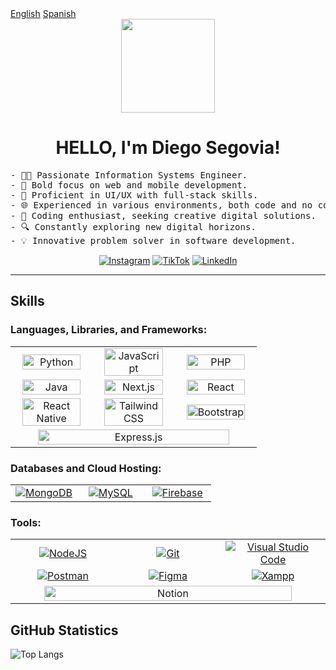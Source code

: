 <div>
  <a href="https://github.com/diegoseg15" target="_blank">English</a>
  <a href="https://github.com/diegoseg15/diegoseg15/blob/main/SpanishREADME.md" target="_blank">Spanish</a>
</div>
<div align="center">

  <img src="https://media2.giphy.com/media/v1.Y2lkPTc5MGI3NjExMnloMXRlZTVhZnBuY3UwNjlxMjMxdXRyNmJhaXJuNWlqZXplZHlndSZlcD12MV9pbnRlcm5hbF9naWZfYnlfaWQmY3Q9Zw/2IudUHdI075HL02Pkk/giphy.gif" width="150"/> 
    
  # HELLO, I'm Diego Segovia!

</div>


<pre>
- 👨‍💻 Passionate Information Systems Engineer.
- 🚀 Bold focus on web and mobile development.
- 🎨 Proficient in UI/UX with full-stack skills.
- 🌐 Experienced in various environments, both code and no code.
- 🧠 Coding enthusiast, seeking creative digital solutions.
- 🔍 Constantly exploring new digital horizons.
- 💡 Innovative problem solver in software development.
</pre>

<div align="center">

  [![Instagram](https://img.shields.io/badge/Instagram-%23E4405F.svg?style=for-the-badge&logo=Instagram&logoColor=white)](https://www.instagram.com/diegoseg_15/)
  [![TikTok](https://img.shields.io/badge/TikTok-%23000000.svg?style=for-the-badge&logo=TikTok&logoColor=white)](https://www.tiktok.com/@diegoseg_15)
  [![LinkedIn](https://img.shields.io/badge/linkedin-%230077B5.svg?style=for-the-badge&logo=linkedin&logoColor=white)](https://www.linkedin.com/in/diegoseg15?utm_source=share&utm_campaign=share_via&utm_content=profile&utm_medium=android_app)

</div>

<hr>

## Skills

### Languages, Libraries, and Frameworks:

<table width="900px">
  <tr>
    <td width="33.33%" align="center">
      <a href="#" title="Python">
        <img height="90%" src="https://img.shields.io/badge/python-3670A0?style=for-the-badge&logo=python&logoColor=ffdd54" alt="Python">
      </a>
    </td>
    <td width="33.33%" align="center">
      <a href="#" title="JavaScript">
        <img height="90%" src="https://img.shields.io/badge/javascript-%23323330.svg?style=for-the-badge&logo=javascript&logoColor=%23F7DF1E" alt="JavaScript">
      </a>
    </td>
    <td width="33.33%" align="center">
      <a href="#" title="PHP"> 
        <img height="90%" src="https://img.shields.io/badge/php-%23777BB4.svg?style=for-the-badge&logo=php&logoColor=white" alt="PHP">
      </a>
    </td>
   
  </tr>
  <tr>
     <td width="33.33%" align="center">
       <a href="#" title="Java">
         <img height="90%" src="https://img.shields.io/badge/java-%23ED8B00.svg?style=for-the-badge&logo=openjdk&logoColor=white" alt="Java">
       </a>
     </td>
    <td width="33.33%" align="center">
      <a href="#" title="Next.js">
        <img height="90%" src="https://img.shields.io/badge/next%20js-000000?style=for-the-badge&logo=nextdotjs&logoColor=white" alt="Next.js">
      </a>
    </td>
    <td width="33.33%" align="center">
      <a href="#" title="React JS">
        <img height="90%" src="https://img.shields.io/badge/react-%2320232a.svg?style=for-the-badge&logo=react&logoColor=%2361DAFB" alt="React">
      </a>
    </td>
  </tr>
  <tr>
    <td width="33.33%" align="center">
      <a href="#" title="React Native">
        <img height="90%" src="https://img.shields.io/badge/react_native-%2320232a.svg?style=for-the-badge&logo=react&logoColor=%2361DAFB" alt="React Native">
      </a>
    </td>
    <td width="33.33%" align="center">
      <a href="#" title="TailwindCSS">
        <img height="90%" src="https://img.shields.io/badge/tailwindcss-%2338B2AC.svg?style=for-the-badge&logo=tailwind-css&logoColor=white" alt="TailwindCSS">
      </a>
    </td>
    <td width="33.33%" align="center">
      <a href="#" title="Bootstrap">
        <img height="90%" src="https://img.shields.io/badge/bootstrap-%238511FA.svg?style=for-the-badge&logo=bootstrap&logoColor=white" alt="Bootstrap">
      </a>
    </td>
  </tr>
  <tr>
     <td colspan="3" align="center">
       <a href="#" title="Express.js">
         <img height="90%" src="https://img.shields.io/badge/express.js-%23404d59.svg?style=for-the-badge&logo=express&logoColor=%2361DAFB" alt="Express.js">
       </a>
      </td>
  </tr>
</table>

<!-- ### No Code:

<table width="100%">
  <tr>
    <td width="33.33%" align="center">
      <a href="#" title="Joomla">
        <img src="https://img.shields.io/badge/joomla-%235091CD.svg?style=for-the-badge&logo=joomla&logoColor=white" alt="Joomla">
      </a>
    </td>
    <td width="33.33%" align="center">
      <a href="#" title="WordPress">
        <img src="https://img.shields.io/badge/WordPress-%23117AC9.svg?style=for-the-badge&logo=WordPress&logoColor=white" alt="WordPress">
      </a>
    </td>
    <td width="33.33%" align="center">
      <a href="#" title="Wix">
        <img src="https://img.shields.io/badge/wix-000?style=for-the-badge&logo=wix&logoColor=white" alt="Wix">
      </a>
    </td>
  </tr>
</table> -->

### Databases and Cloud Hosting:

<table width="100%">
  <tr>
    <td width="33.33%" align="center">
      <a href="#" title="MongoDB">
        <img src="https://img.shields.io/badge/MongoDB-%234ea94b.svg?style=for-the-badge&logo=mongodb&logoColor=white" alt="MongoDB">
      </a>
    </td>
    <td width="33.33%" align="center">
      <a href="#" title="MySQL">
        <img src="https://img.shields.io/badge/mysql-%2300f.svg?style=for-the-badge&logo=mysql&logoColor=white" alt="MySQL">
      </a>
    </td>
    <td width="33.33%" align="center">
      <a href="#" title="Firebase">
        <img src="https://img.shields.io/badge/firebase-%23039BE5.svg?style=for-the-badge&logo=firebase" alt="Firebase">
      </a>
    </td>
  </tr>
</table>

### Tools:

<table width="100%">
  <tr>
    <td width="33.33%" align="center">
      <a href="#" title="NodeJS">
        <img src="https://img.shields.io/badge/node.js-6DA55F?style=for-the-badge&logo=node.js&logoColor=white" alt="NodeJS">
      </a>
    </td>
    <td width="33.33%" align="center">
      <a href="#" title="Git">
        <img src="https://img.shields.io/badge/git-%23F05033.svg?style=for-the-badge&logo=git&logoColor=white" alt="Git">
      </a>
    </td>
    <td width="33.33%" align="center">
      <a href="#" title="Visual Studio Code">
        <img src="https://img.shields.io/badge/Visual%20Studio%20Code-0078d7.svg?style=for-the-badge&logo=visual-studio-code&logoColor=white" alt="Visual Studio Code">
      </a>
    </td>
  </tr>
  
  <tr>
    <td width="33.33%" align="center">
      <a href="#" title="Postman">
        <img src="https://img.shields.io/badge/Postman-FF6C37?style=for-the-badge&logo=postman&logoColor=white" alt="Postman">
      </a>
  </td>
  <td width="33.33%" align="center">
      <a href="#" title="Figma">
        <img src="https://img.shields.io/badge/figma-%23F24E1E.svg?style=for-the-badge&logo=figma&logoColor=white" alt="Figma">
      </a>
  </td>
    <td width="33.33%" align="center">
      <a href="#" title="Xampp">
        <img src="https://img.shields.io/badge/Xampp-F37623?style=for-the-badge&logo=xampp&logoColor=white" alt="Xampp">
      </a>
    </td>
  </tr>
  <tr>
    <td colspan="3" align="center">
      <a href="#" title="Notion">
        <img height="90%" src="https://img.shields.io/badge/Notion-%23000000.svg?style=for-the-badge&logo=notion&logoColor=white" alt="Notion">
      </a>
    </td>
  </tr>
</table>

## GitHub Statistics
<!-- ![diegoseg_!5's GitHub stats](https://github-readme-stats.vercel.app/api?username=diegoseg15&show_icons=true&theme=tokyonight) -->
![Top Langs](https://github-readme-stats.vercel.app/api/top-langs/?username=diegoseg15&layout=donut&theme=tokyonight&langs_count=6)
<!-- ![Top Langs](https://github-readme-stats.vercel.app/api/top-langs/?username=diegoseg15&theme=tokyonight&langs_count=6) -->

<!-- ## Additional Projects -->
<!-- ![Readme Card](https://github-readme-stats.vercel.app/api/pin/?username=anuraghazra&repo=github-readme-stats&theme=tokyonight) -->
